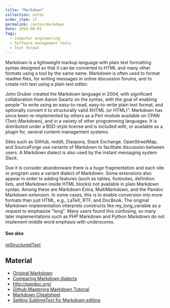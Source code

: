 ```yaml
---
title: "Markdown"
collection: notes
order_item: 17
permalink: /notes/markdown
date: 2016-06-01
Tags:
  - Computer engineering
  - Software management tools
  - Text format
---
```


Markdown is a lightweight markup language with plain text formatting syntax designed so that it can be converted to HTML and many other formats using a tool by the same name. Markdown is often used to format readme files, for writing messages in online discussion forums, and to create rich text using a plain text editor.

John Gruber created the Markdown language in 2004, with significant collaboration from Aaron Swartz on the syntax, with the goal of enabling people "to write using an easy-to-read, easy-to-write plain text format, and optionally convert it to structurally valid XHTML (or HTML)”.
Markdown has since been re-implemented by others as a Perl module available on CPAN (Text::Markdown), and in a variety of other programming languages. It is distributed under a BSD-style license and is included with, or available as a plugin for, several content-management systems.

Sites such as GitHub, reddit, Diaspora, Stack Exchange, OpenStreetMap, and SourceForge use variants of Markdown to facilitate discussion between users. A Markdown dialect is also used by the instant messaging system Slack.

Due it is consider abandonware there is a huge fragmentation and each site or program uses a variant dialect of Markdown.
Some extensions also appear in order to adding features (such as tables, footnotes, definition lists, and Markdown inside HTML blocks) not available in plain Markdown syntax. Among these are Markdown Extra, MultiMarkdown, and the Pandoc Markdown extension. In some cases, this is to enable conversion into more formats than just HTML, e.g., LaTeX, RTF, and DocBook.
The original Markdown implementation interprets constructs like my_long_variable as a request to emphasize "long". Many users found this confusing, so many later implementations such as PHP Markdown and Python Markdown do not implement middle word emphasis with underscores.


#### See also
[reStructuredText](/notes/restructuredtext)


## Material
* [Original Markdown](http://daringfireball.net/projects/markdown/)
* [Comparing Markdown dialects](http://johnmacfarlane.net/babelmark2/)
* http://pandoc.org/
* [Github Mastering Markdown Tutorial](https://guides.github.com/features/mastering-markdown/)
* [Markdown Cheatsheet](https://github.com/adam-p/markdown-here/wiki/Markdown-Cheatsheet)
* [Setting SublimeText for Markdown editing](http://plaintext-productivity.net/2-04-how-to-set-up-sublime-text-for-markdown-editing.html)






